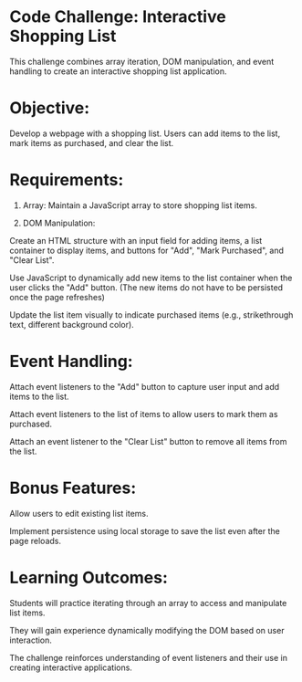 # Code Challenge: Interactive Shopping List

This challenge combines array iteration, DOM manipulation, and event handling to create an interactive shopping list application.

# Objective:

Develop a webpage with a shopping list. Users can add items to the list, mark items as purchased, and clear the list.

# Requirements:

1. Array: Maintain a JavaScript array to store shopping list items.

2. DOM Manipulation:

Create an HTML structure with an input field for adding items, a list container to display items, and buttons for "Add", "Mark Purchased", and "Clear List".

Use JavaScript to dynamically add new items to the list container when the user clicks the "Add" button. (The new items do not have to be persisted once the page refreshes)

Update the list item visually to indicate purchased items (e.g., strikethrough text, different background color).

# Event Handling:

Attach event listeners to the "Add" button to capture user input and add items to the list.

Attach event listeners to the list of items to allow users to mark them as purchased.

Attach an event listener to the "Clear List" button to remove all items from the list.
 

# Bonus Features:

Allow users to edit existing list items.

Implement persistence using local storage to save the list even after the page reloads.
 

# Learning Outcomes:

Students will practice iterating through an array to access and manipulate list items.

They will gain experience dynamically modifying the DOM based on user interaction.

The challenge reinforces understanding of event listeners and their use in creating interactive applications.